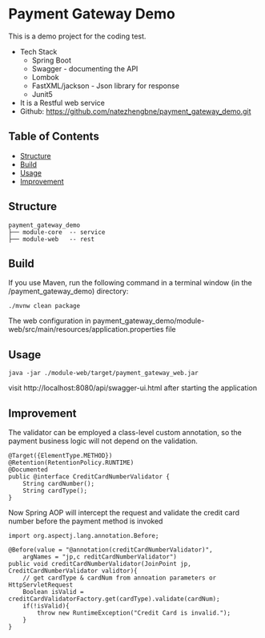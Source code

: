# Payment Gateway Demo

This is a demo project for the coding test.
- Tech Stack
    - Spring Boot
    - Swagger - documenting the API
    - Lombok 
    - FastXML/jackson - Json library for response
    - Junit5
- It is a Restful web service
- Github: https://github.com/natezhengbne/payment_gateway_demo.git

## Table of Contents

- [Structure](#Structure)
- [Build](#Build)
- [Usage](#usage)
- [Improvement](#Improvement)

## Structure
```
payment_gateway_demo
├── module-core  -- service
├── module-web   -- rest 
```

## Build

If you use Maven, run the following command in a terminal window (in the /payment_gateway_demo) directory:

```
./mvnw clean package
```

The web configuration in payment_gateway_demo/module-web/src/main/resources/application.properties file


## Usage

```
java -jar ./module-web/target/payment_gateway_web.jar
```

visit http://localhost:8080/api/swagger-ui.html after starting the application


## Improvement

The validator can be employed a class-level custom annotation, so the payment business logic will not depend on the validation.

```
@Target({ElementType.METHOD})
@Retention(RetentionPolicy.RUNTIME)
@Documented
public @interface CreditCardNumberValidator {
    String cardNumber();
	String cardType();
}
```

Now Spring AOP will intercept the request and validate the credit card number before the payment method is invoked
```
import org.aspectj.lang.annotation.Before;

@Before(value = "@annotation(creditCardNumberValidator)", 
    argNames = "jp,c reditCardNumberValidator")
public void creditCardNumberValidator(JoinPoint jp, CreditCardNumberValidator validtor){
    // get cardType & cardNum from annoation parameters or HttpServletRequest
    Boolean isValid = creditCardValidatorFactory.get(cardType).validate(cardNum);
    if(!isValid){
        throw new RuntimeException("Credit Card is invalid.");
    }
}
```
